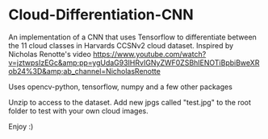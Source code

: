 # Cloud-Differentiation-CNN
An implementation of a CNN that uses Tensorflow to differentiate between the 11 cloud classes in Harvards CCSNv2 cloud dataset. Inspired by  Nicholas Renotte's video https://www.youtube.com/watch?v=jztwpsIzEGc&amp;pp=ygUdaG93IHRvIGNyZWF0ZSBhIENOTiBpbiBweXRob24%3D&amp;ab_channel=NicholasRenotte

Uses opencv-python, tensorflow, numpy and a few other packages

Unzip to access to the dataset. Add new jpgs called "test.jpg" to the root folder to test with your own cloud images.

Enjoy :)
